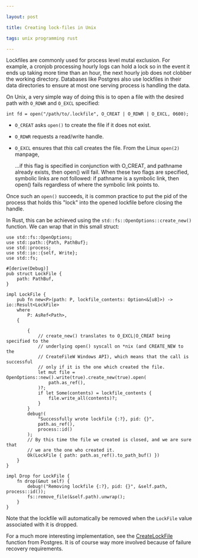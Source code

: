 ```yaml
---

layout: post

title: Creating lock-files in Unix

tags: unix programming rust

---
```


Lockfiles are commonly used for process level mutal exclusion. For example, a
cronjob processing hourly logs can hold a lock so in the event it ends up taking
more time than an hour, the next hourly job does not clobber the working
directory. Databases like Postgres also use lockfiles in their data directories
to ensure at most one serving process is handling the data.

On Unix, a very simple way of doing this is to open a file with the desired path
with `O_RDWR` and `O_EXCL` specified:

    int fd = open("/path/to/.lockfile", O_CREAT | O_RDWR | O_EXCL, 0600);


- `O_CREAT` asks `open()` to create the file if it does not exist.
- `O_RDWR` requests a read/write handle.
- `O_EXCL` ensures that _this_ call creates the file. From the Linux `open(2)`
  manpage,
  
  ...if this flag is specified in conjunction with O_CREAT, and pathname
  already exists, then open() will fail. When these two flags are specified,
  symbolic links are not followed: if pathname is a symbolic link, then open()
  fails regardless of where the symbolic link points to.


Once such an `open()` succeeds, it is common practice to put the pid of the
process that holds this "lock" into the opened lockfile before closing the
handle.

In Rust, this can be achieved using the `std::fs::OpenOptions::create_new()`
function. We can wrap that in this small struct:
    
    use std::fs::OpenOptions;
    use std::path::{Path, PathBuf};
    use std::process;
    use std::io::{self, Write};
    use std::fs;

    #[derive(Debug)]
    pub struct LockFile {
        path: PathBuf,
    }

    impl LockFile {
        pub fn new<P>(path: P, lockfile_contents: Option<&[u8]>) -> io::Result<LockFile>
        where
            P: AsRef<Path>,
        {

            {
                // create_new() translates to O_EXCL|O_CREAT being specified to the
                // underlying open() syscall on *nix (and CREATE_NEW to the
                // CreateFileW Windows API), which means that the call is successful
                // only if it is the one which created the file.
                let mut file = OpenOptions::new().write(true).create_new(true).open(
                    path.as_ref(),
                )?;
                if let Some(contents) = lockfile_contents {
                    file.write_all(contents)?;
                }
            }
            debug!(
                "Successfully wrote lockfile {:?}, pid: {}",
                path.as_ref(),
                process::id()
            );
            // By this time the file we created is closed, and we are sure that
            // we are the one who created it.
            Ok(LockFile { path: path.as_ref().to_path_buf() })
        }
    }

    impl Drop for LockFile {
        fn drop(&mut self) {
            debug!("Removing lockfile {:?}, pid: {}", &self.path, process::id());
            fs::remove_file(&self.path).unwrap();
        }
    }


Note that the lockfile will automatically be removed when the `LockFile` value
associated with it is dropped.

For a much more interesting implementation, see the [CreateLockFile][1] function
from Postgres. It is of course way more involved because of failure recovery
requirements.


[1]: https://github.com/postgres/postgres/blob/c37b3d08ca6873f9d4eaf24c72a90a550970cbb8/src/backend/utils/init/miscinit.c#L864

